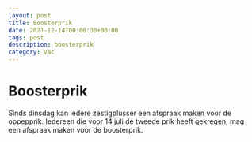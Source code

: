 ```yaml
---
layout: post
title: Boosterprik
date: 2021-12-14T00:00:30+00:00
tags: post
description: boosterprik
category: vac
---
```

# Boosterprik
Sinds dinsdag kan iedere zestigplusser een afspraak maken voor de oppepprik.
Iedereen die voor 14 juli de tweede prik heeft gekregen, mag een afspraak maken voor de boosterprik.
